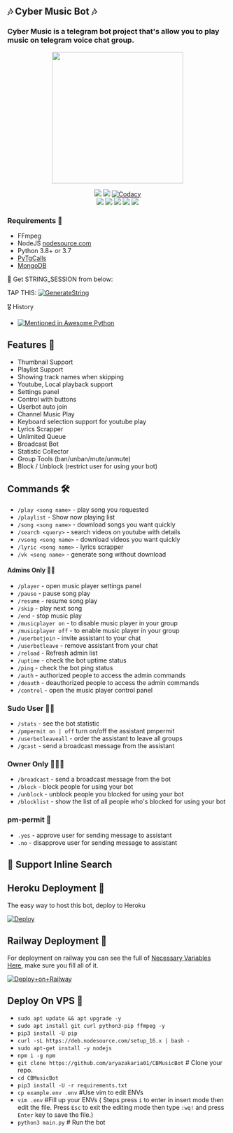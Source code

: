 <h2 align="centre">🎶 Cyber Music Bot 🎶</h2>

### Cyber Music is a telegram bot project that's allow you to play music on telegram voice chat group.

<p align="center"><a href="https://t.me/CyberMusicBot"><img src="https://telegra.ph/file/a884f8f101263a935b154.jpg" width="300"></a></p>
<p align="center">
    <a href="https://www.python.org/" alt="made-with-python"> <img src="https://img.shields.io/badge/Made%20with-Python-black.svg?style=flat-square&logo=python&logoColor=blue&color=red" /></a>
    <a href="https://github.com/aryazakaria01/CBMusicBot/graphs/commit-activity" alt="Maintenance"> <img src="https://img.shields.io/badge/Maintained%3F-yes-red.svg?style=flat-square" /></a>
    <a href="https://app.codacy.com/gh/aryazakaria01/CBMusicBot/dashboard"> <img src="https://img.shields.io/codacy/grade/a723cb464d5a4d25be3152b5d71de82d?color=red&logo=codacy&style=flat-square" alt="Codacy" /></a><br>
    <a href="https://github.com/aryazakaria01/CBMusicBot"> <img src="https://img.shields.io/github/repo-size/aryazakaria01/CBMusicBot?color=red&logo=github&logoColor=blue&style=flat-square" /></a>
    <a href="https://github.com/aryazakaria01/CBMusicBot/commits/main"> <img src="https://img.shields.io/github/last-commit/aryazakaria01/CBMusicBot?color=red&logo=github&logoColor=blue&style=flat-square" /></a>
    <a href="https://github.com/aryazakaria01/CBMusicBot/issues"> <img src="https://img.shields.io/github/issues/aryazakaria01/CBMusicBot?color=red&logo=github&logoColor=blue&style=flat-square" /></a>
    <a href="https://github.com/aryazakaria01/CBMusicBot/network/members"> <img src="https://img.shields.io/github/forks/aryazakaria01/CBMusicBot?color=red&logo=github&logoColor=blue&style=flat-square" /></a>  
    <a href="https://github.com/aryazakaria01/CBMusicBot/network/members"> <img src="https://img.shields.io/github/stars/aryazakaria01/CBMusicBot?color=red&logo=github&logoColor=blue&style=flat-square" /></a>  
</p>

<h3>Requirements 📝</h3>

- FFmpeg
- NodeJS [nodesource.com](https://nodesource.com/)
- Python 3.8+ or 3.7
- [PyTgCalls](https://github.com/pytgcalls/pytgcalls)
- [MongoDB](https://cloud.mongodb.com/)

🧪 Get STRING_SESSION from below:

TAP THIS: [![GenerateString](https://img.shields.io/badge/repl.it-generateString-yellowgreen)](https://replit.com/@Arya01/PyrogramMusicString#main.py)

🎖 History
- [![Mentioned in Awesome Python](https://awesome.re/mentioned-badge.svg)](https://github.com/aryazakaria01/CBMusicBot)

## Features 🔮

- Thumbnail Support
- Playlist Support
- Showing track names when skipping
- Youtube, Local playback support
- Settings panel
- Control with buttons
- Userbot auto join
- Channel Music Play
- Keyboard selection support for youtube play
- Lyrics Scrapper
- Unlimited Queue
- Broadcast Bot
- Statistic Collector
- Group Tools (ban/unban/mute/unmute)
- Block / Unblock (restrict user for using your bot)

## Commands 🛠

- `/play <song name>` - play song you requested
- `/playlist` - Show now playing list
- `/song <song name>` - download songs you want quickly
- `/search <query>` - search videos on youtube with details
- `/vsong <song name>` - download videos you want quickly
- `/lyric <song name>` - lyrics scrapper
- `/vk <song name>` - generate song without download

#### Admins Only 👷‍♂️
- `/player` - open music player settings panel
- `/pause` - pause song play
- `/resume` - resume song play
- `/skip` - play next song
- `/end` - stop music play
- `/musicplayer on` - to disable music player in your group
- `/musicplayer off` - to enable music player in your group
- `/userbotjoin` - invite assistant to your chat
- `/userbotleave` - remove assistant from your chat
- `/reload` - Refresh admin list
- `/uptime` - check the bot uptime status
- `/ping` - check the bot ping status
- `/auth` - authorized people to access the admin commands
- `/deauth` - deauthorized people to access the admin commands
- `/control` - open the music player control panel

### Sudo User 🧙‍♂️
- `/stats` - see the bot statistic
- `/pmpermit on | off` turn on/off the assistant pmpermit
- `/userbotleaveall` - order the assistant to leave all groups
- `/gcast` - send a broadcast message from the assistant

### Owner Only 👨🏻‍✈️
- `/broadcast` - send a broadcast message from the bot
- `/block` - block people for using your bot
- `/unblock` - unblock people you blocked for using your bot
- `/blocklist` - show the list of all people who's blocked for using your bot

### pm-permit 💬
- `.yes` - approve user for sending message to assistant
- `.no` - disapprove user for sending message to assistant

## 🔎 Support Inline Search

## Heroku Deployment 💜
The easy way to host this bot, deploy to Heroku

[![Deploy](https://www.herokucdn.com/deploy/button.svg)](https://heroku.com/deploy?template=https://github.com/sohan-04/CBMusicBot)

## Railway Deployment 🚄
For deployment on railway you can see the full of [Necessary Variables Here](https://github.com/aryazakaria01/CBMusicBot/blob/main/example.env), make sure you fill all of it.

[![Deploy+on+Railway](https://railway.app/button.svg)](https://railway.app/new/template?template=https://github.com/aryazakaria01/CBMusicBot&envs=SESSION_NAME,BOT_TOKEN,BOT_USERNAME,BOT_NAME,GROUP_SUPPORT,ASSISTANT_NAME,OWNER_NAME,OWNER_ID,DATABASE_URL,LOG_CHANNEL,BROADCAST_AS_COPY,BG_IMAGE,UPDATES_CHANNEL,API_ID,API_HASH,PMPERMIT,SUDO_USERS,DURATION_LIMIT,THUMB_IMG)

## Deploy On VPS 💜

- `sudo apt update && apt upgrade -y`
- `sudo apt install git curl python3-pip ffmpeg -y`
- `pip3 install -U pip`
- `curl -sL https://deb.nodesource.com/setup_16.x | bash -`
- `sudo apt-get install -y nodejs`
- `npm i -g npm`
- `git clone https://github.com/aryazakaria01/CBMusicBot` # Clone your repo.
- `cd CBMusicBot`
- `pip3 install -U -r requirements.txt`
- `cp example.env .env` #Use vim to edit ENVs
- `vim .env` #Fill up your ENVs ( Steps press `i` to enter in insert mode then edit the file. Press `Esc` to exit the editing mode then type `:wq!` and press `Enter` key to save the file.)
- `python3 main.py` # Run the bot


